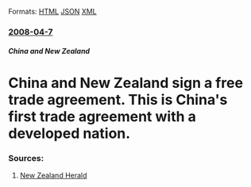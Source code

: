 
Formats: [HTML](/news/2008/04/7/china-and-new-zealand-sign-a-free-trade-agreement-this-is-china-s-first-trade-agreement-with-a-developed-nation.html)  [JSON](/news/2008/04/7/china-and-new-zealand-sign-a-free-trade-agreement-this-is-china-s-first-trade-agreement-with-a-developed-nation.json)  [XML](/news/2008/04/7/china-and-new-zealand-sign-a-free-trade-agreement-this-is-china-s-first-trade-agreement-with-a-developed-nation.xml)  

### [2008-04-7](/news/2008/04/7/index.md)

##### China and New Zealand
#  China and New Zealand sign a free trade agreement. This is China's first trade agreement with a developed nation. 




### Sources:

1. [New Zealand Herald](http://www.nzherald.co.nz/feature/story.cfm?c_id=1501819&objectid=10502506)
